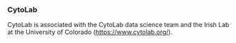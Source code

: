 ### CytoLab

CytoLab is associated with the CytoLab data science team and the Irish Lab at the University of Colorado (https://www.cytolab.org/).
